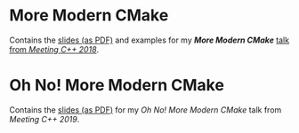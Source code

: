 # More Modern CMake
Contains the [slides (as PDF)](https://github.com/Bagira80/More-Modern-CMake/blob/master/MoreModernCMake.pdf) and examples for my ***More Modern CMake*** [talk from *Meeting C++ 2018*](https://www.youtube.com/watch?v=y7ndUhdQuU8).

# Oh No! More Modern CMake
Contains the [slides (as PDF)](https://github.com/Bagira80/More-Modern-CMake/blob/master/OhNoMoreModernCMake.pdf) for my *Oh No! More Modern CMake* talk from *Meeting C++ 2019*.

